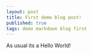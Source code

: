 ```yaml
---
layout: post
title: First demo blog post!
published: true
tags: demo markdown blog first
---
```


As usual its a Hello World!
